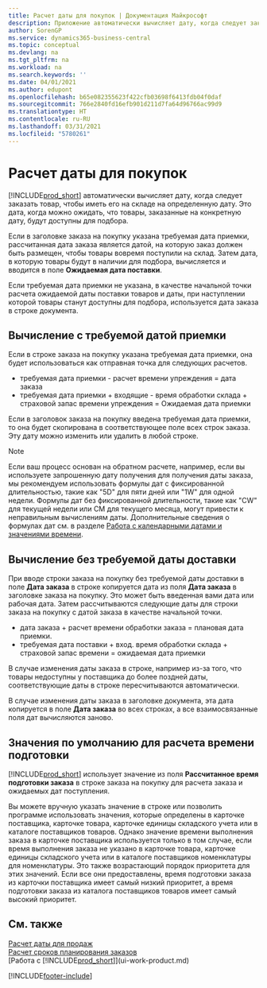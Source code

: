 ```yaml
---
title: Расчет даты для покупок | Документация Майкрософт
description: Приложение автоматически вычисляет дату, когда следует заказать товар, чтобы иметь его на складе на определенную дату. Это дата, когда можно ожидать, что товары, заказанные на конкретную дату, будут доступны для подбора.
author: SorenGP
ms.service: dynamics365-business-central
ms.topic: conceptual
ms.devlang: na
ms.tgt_pltfrm: na
ms.workload: na
ms.search.keywords: ''
ms.date: 04/01/2021
ms.author: edupont
ms.openlocfilehash: b65e082355623f422cfb03698f6413fdb04f0daf
ms.sourcegitcommit: 766e2840fd16efb901d211d7fa64d96766ac99d9
ms.translationtype: HT
ms.contentlocale: ru-RU
ms.lasthandoff: 03/31/2021
ms.locfileid: "5780261"
---
```

# <a name="date-calculation-for-purchases"></a>Расчет даты для покупок

[!INCLUDE[prod_short](includes/prod_short.md)] автоматически вычисляет дату, когда следует заказать товар, чтобы иметь его на складе на определенную дату. Это дата, когда можно ожидать, что товары, заказанные на конкретную дату, будут доступны для подбора.  

Если в заголовке заказа на покупку указана требуемая дата приемки, рассчитанная дата заказа является датой, на которую заказ должен быть размещен, чтобы товары вовремя поступили на склад. Затем дата, в которую товары будут в наличии для подбора, вычисляется и вводится в поле **Ожидаемая дата поставки**.  

Если требуемая дата приемки не указана, в качестве начальной точки расчета ожидаемой даты поставки товаров и даты, при наступлении которой товары станут доступны для подбора, используется дата заказа в строке документа.  

## <a name="calculating-with-a-requested-receipt-date"></a>Вычисление с требуемой датой приемки

Если в строке заказа на покупку указана требуемая дата приемки, она будет использоваться как отправная точка для следующих расчетов.  

- требуемая дата приемки - расчет времени упреждения = дата заказа  
- требуемая дата приемки + входящие - время обработки склада + страховой запас времени упреждения = Ожидаемая дата приемки  

Если в заголовок заказа на покупку введена требуемая дата приемки, то она будет скопирована в соответствующее поле всех строк заказа. Эту дату можно изменить или удалить в любой строке.  

> [!NOTE]
> Если ваш процесс основан на обратном расчете, например, если вы используете запрошенную дату получения для получения даты заказа, мы рекомендуем использовать формулы дат с фиксированной длительностью, такие как "5D" для пяти дней или "1W" для одной недели. Формулы дат без фиксированной длительности, такие как "CW" для текущей недели или CM для текущего месяца, могут привести к неправильным вычислениям даты. Дополнительные сведения о формулах дат см. в разделе [Работа с календарными датами и значениями времени](ui-enter-date-ranges.md).

## <a name="calculating-without-a-requested-delivery-date"></a>Вычисление без требуемой даты доставки

При вводе строки заказа на покупку без требуемой даты доставки в поле **Дата заказа** в строке копируется дата из поля **Дата заказа** в заголовке заказа на покупку. Это может быть введенная вами дата или рабочая дата. Затем рассчитываются следующие даты для строки заказа на покупку с датой заказа в качестве начальной точки.  

- дата заказа + расчет времени обработки заказа = плановая дата приемки.  
- требуемая дата поставки + вход. время обработки склада + страховой запас времени = ожидаемая дата приемки  

В случае изменения даты заказа в строке, например из-за того, что товары недоступны у поставщика до более поздней даты, соответствующие даты в строке пересчитываются автоматически.  

В случае изменения даты заказа в заголовке документа, эта дата копируется в поле **Дата заказа** во всех строках, а все взаимосвязанные поля дат вычисляются заново.  

## <a name="default-values-for-lead-time-calculation"></a>Значения по умолчанию для расчета времени подготовки

[!INCLUDE[prod_short](includes/prod_short.md)] использует значение из поля **Рассчитанное время подготовки заказа** в строке заказа на покупку для расчета заказа и ожидаемых дат поступления.  

Вы можете вручную указать значение в строке или позволить программе использовать значения, которые определены в карточке поставщика, карточке товара, карточке единицы складского учета или в каталоге поставщиков товаров.
Однако значение времени выполнения заказа в карточке поставщика используется только в том случае, если время выполнения заказа не указано в карточке товара, карточке единицы складского учета или в каталоге поставщиков номенклатуры для номенклатуры. Это также возрастающий порядок приоритета для этих значений. Если все они предоставлены, время подготовки заказа из карточки поставщика имеет самый низкий приоритет, а время подготовки заказа из каталога поставщиков товаров имеет самый высокий приоритет.  

## <a name="see-also"></a>См. также

[Расчет даты для продаж](sales-date-calculation-for-sales.md)   
[Расчет сроков планирования заказов](sales-how-to-calculate-order-promising-dates.md)  
[Работа с [!INCLUDE[prod_short](includes/prod_short.md)]](ui-work-product.md)  


[!INCLUDE[footer-include](includes/footer-banner.md)]